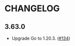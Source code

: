 # CHANGELOG

## 3.63.0

- Upgrade Go to 1.20.3. ([#134](https://github.com/pulumi/pulumi-docker-containers/pull/134))
